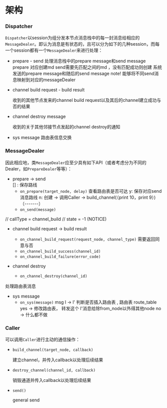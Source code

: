 # 架构
### Dispatcher
`Dispatcher`以session为组分发本节点消息栈中的每一封消息给相应的`MessageDealer`。即认为消息是有状态的，且可以分为如下的几种session，而每一个session都有一个`MessageDealer`来进行处理：

- prepare - send
    处理消息栈中的prepare message和send message
    prepare 对应创建md
    send需要先匹配之间的md ，没有匹配成功则创建
    系统发送的prepare message和随后的send message
    note! 能够将不同send消息映射到对应的messageDealer
    
- channel build request - build result

    收到的其他节点发来的channel build request以及其后的channel建立成功与否的结果
- channel destroy message

    收到的关于其他邻接节点发起的channel destroy的通知
    
    
- sys message
    路由表信息交换
    
    
    



### MessageDealer
因此相应地，类`MessageDealer`应至少具有如下API（或者考虑分为不同的Dealer，如`PrepareDealer`等等）：

- prepare -> send  
    [] : 保存路线
    - `on_prepare(target_node, delay)`
        查看路由表是否可达
        y: 保存对应send消息路线
        n: 创建 -> 调用Caller
                -> build_channel(（print 10，print 9）)
                （-------）
    - `on_send(message)`

// callType =  channel_build 
// state = -1 (NOTICE)
- channel build request -> build result  
    - `on_channel_build_request(request_node, channel_type)`
        需要返回同意与否
    - `on_channel_build_success(channel_id)`
    - `on_channel_build_failure(error_code)`
    

- channel destroy
    - `on_channel_destroy(channel_id)`

处理路由表消息
- sys message
    - `on_sys(message)`
    msg
    l -> l'
    判断是否插入路由表 , 路由表 route_table
    yes -> 修改路由表， 转发这个 l'消息给除from_node以外得其他node
    no -> 什么都不做
    


### Caller
可以调用`Caller`进行主动的通信操作：

- `build_channel(target_node, callback)`

    建立channel，并传入callback以处理后续结果

- `destroy_channel(channel_id, callback)`

    销毁通道并传入callback以处理后续结果

- `send()`

    general send
